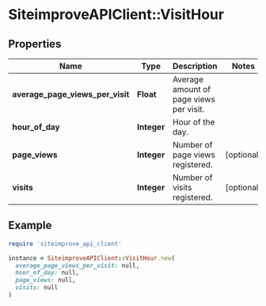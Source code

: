 # SiteimproveAPIClient::VisitHour

## Properties

| Name | Type | Description | Notes |
| ---- | ---- | ----------- | ----- |
| **average_page_views_per_visit** | **Float** | Average amount of page views per visit. |  |
| **hour_of_day** | **Integer** | Hour of the day. |  |
| **page_views** | **Integer** | Number of page views registered. | [optional] |
| **visits** | **Integer** | Number of visits registered. | [optional] |

## Example

```ruby
require 'siteimprove_api_client'

instance = SiteimproveAPIClient::VisitHour.new(
  average_page_views_per_visit: null,
  hour_of_day: null,
  page_views: null,
  visits: null
)
```

